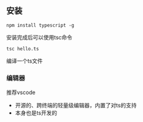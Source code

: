 ## 安装
```
npm install typescript -g
```

安装完成后可以使用tsc命令
```
tsc hello.ts
```
编译一个ts文件

### 编辑器
推荐vscode
* 开源的、跨终端的轻量级编辑器，内置了对ts的支持
* 本身也是ts开发的

